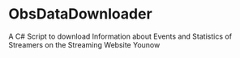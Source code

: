 # ObsDataDownloader
A C# Script to download Information about Events and Statistics of Streamers on the Streaming Website Younow
